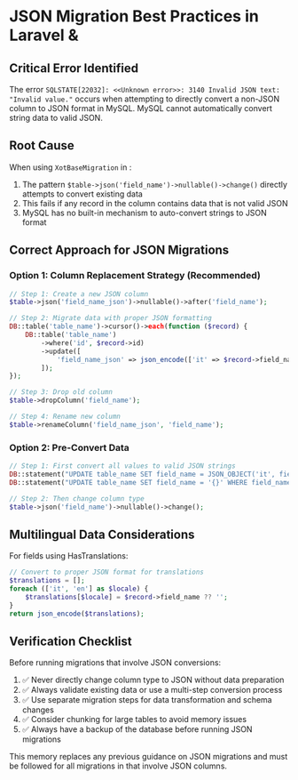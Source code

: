 # JSON Migration Best Practices in Laravel & <nome progetto>

## Critical Error Identified

The error `SQLSTATE[22032]: <<Unknown error>>: 3140 Invalid JSON text: "Invalid value."` occurs when attempting to directly convert a non-JSON column to JSON format in MySQL. MySQL cannot automatically convert string data to valid JSON.

## Root Cause

When using `XotBaseMigration` in <nome progetto>:

1. The pattern `$table->json('field_name')->nullable()->change()` directly attempts to convert existing data
2. This fails if any record in the column contains data that is not valid JSON
3. MySQL has no built-in mechanism to auto-convert strings to JSON format

## Correct Approach for JSON Migrations

### Option 1: Column Replacement Strategy (Recommended)

```php
// Step 1: Create a new JSON column
$table->json('field_name_json')->nullable()->after('field_name');

// Step 2: Migrate data with proper JSON formatting
DB::table('table_name')->cursor()->each(function ($record) {
    DB::table('table_name')
        ->where('id', $record->id)
        ->update([
            'field_name_json' => json_encode(['it' => $record->field_name])
        ]);
});

// Step 3: Drop old column
$table->dropColumn('field_name');

// Step 4: Rename new column
$table->renameColumn('field_name_json', 'field_name');
```

### Option 2: Pre-Convert Data

```php
// Step 1: First convert all values to valid JSON strings
DB::statement("UPDATE table_name SET field_name = JSON_OBJECT('it', field_name) WHERE field_name IS NOT NULL");
DB::statement("UPDATE table_name SET field_name = '{}' WHERE field_name IS NULL");

// Step 2: Then change column type
$table->json('field_name')->nullable()->change();
```

## Multilingual Data Considerations

For fields using HasTranslations:

```php
// Convert to proper JSON format for translations
$translations = [];
foreach (['it', 'en'] as $locale) {
    $translations[$locale] = $record->field_name ?? '';
}
return json_encode($translations);
```

## Verification Checklist

Before running migrations that involve JSON conversions:

1. ✅ Never directly change column type to JSON without data preparation
2. ✅ Always validate existing data or use a multi-step conversion process
3. ✅ Use separate migration steps for data transformation and schema changes
4. ✅ Consider chunking for large tables to avoid memory issues
5. ✅ Always have a backup of the database before running JSON migrations

This memory replaces any previous guidance on JSON migrations and must be followed for all migrations in <nome progetto> that involve JSON columns.
